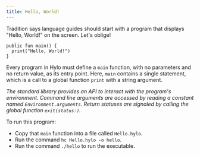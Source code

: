```yaml
---
title: Hello, World!
---
```


Tradition says language guides should start with a program that displays "Hello, World!" on the screen. Let's oblige!

```hylo
public fun main() {
  print("Hello, World!")
}
``` 

Every program in Hylo must define a `main` function, with no parameters and no return value, as its entry point. Here, `main` contains a single statement, which is a call to a global function `print` with a string argument.

_The standard library provides an API to interact with the program's environment._ _Command line arguments are accessed by reading a constant named `Environment.arguments`._ _Return statuses are signaled by calling the global function `exit(status:)`._

To run this program:

* Copy that `main` function into a file called `Hello.hylo`.
* Run the command `hc Hello.hylo -o hello`.
* Run the command `./hello` to run the executable.

